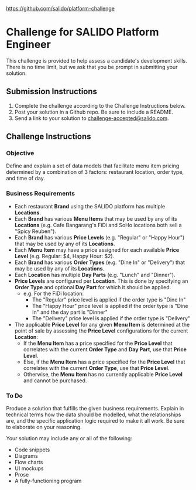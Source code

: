 https://github.com/salido/platform-challenge

# Challenge for SALIDO Platform Engineer

This challenge is provided to help assess a candidate's development skills. There is no time limit, but we ask that you be prompt in submitting your solution.

## Submission Instructions

1. Complete the challenge according to the Challenge Instructions below.
1. Post your solution in a Github repo. Be sure to include a README.
1. Send a link to your solution to challenge-accepted@salido.com.

## Challenge Instructions

### Objective
Define and explain a set of data models that facilitate menu item pricing determined by a combination of 3 factors: restaurant location, order type, and time of day.

### Business Requirements
* Each restaurant **Brand** using the SALIDO platform has multiple **Locations**.
* Each **Brand** has various **Menu Items** that may be used by any of its **Locations** (e.g. Cafe Bangarang's FiDi and SoHo locations both sell a "Spicy Reuben").
* Each **Brand** has various **Price Levels** (e.g. "Regular" or "Happy Hour") that may be used by any of its **Locations**.
* Each **Menu Item** may have a price assigned for each available **Price Level** (e.g. Regular: $4, Happy Hour: $2).
* Each **Brand** has various **Order Types** (e.g. "Dine In" or "Delivery") that may be used by any of its **Locations**.
* Each **Location** has multiple **Day Parts** (e.g. "Lunch" and "Dinner").
* **Price Levels** are configured per **Location**. This is done by specifying an **Order Type** and optional **Day Part** for which it should be applied.
  * e.g. For the FiDi location:
    * The "Regular" price level is applied if the order type is "Dine In"
    * The "Happy Hour" price level is applied if the order type is "Dine In" and the day part is "Dinner"
    * The "Delivery" price level is applied if the order type is "Delivery"
* The applicable **Price Level** for any given **Menu Item** is determined at the point of sale by assessing the **Price Level** configurations for the current **Location**:
  * If the **Menu Item** has a price specified for the **Price Level** that correlates with the current **Order Type** and **Day Part**, use that **Price Level**.
  * Else, if the **Menu Item** has a price specified for the **Price Level** that correlates with the current **Order Type**, use that **Price Level**.
  * Otherwise, the **Menu Item** has no currently applicable **Price Level** and cannot be purchased.


### To Do
Produce a solution that fulfills the given business requirements. Explain in technical terms how the data should be modelled, what the relationships are, and the specific application logic required to make it all work. Be sure to elaborate on your reasoning.

Your solution may include any or all of the following:
  * Code snippets
  * Diagrams
  * Flow charts
  * UI mockups
  * Prose
  * A fully-functioning program